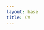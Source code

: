 ```yaml
---
layout: base
title: CV
---
```



<object data="{{ site.url }}{{ site.baseurl }}/cv/bartikcv.pdf" width="1000" height="1000" type="application/pdf"></object>

